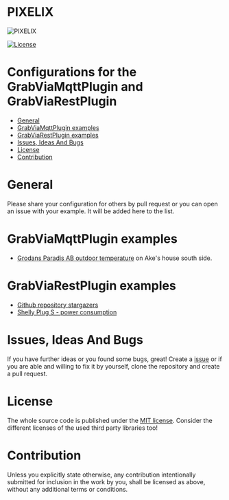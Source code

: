 # PIXELIX <!-- omit in toc -->
![PIXELIX](../images/LogoBlack.png)

[![License](https://img.shields.io/badge/license-MIT-blue.svg)](http://choosealicense.com/licenses/mit/)

# Configurations for the GrabViaMqttPlugin and GrabViaRestPlugin <!-- omit in toc -->

* [General](#general)
* [GrabViaMqttPlugin examples](#grabviamqttplugin-examples)
* [GrabViaRestPlugin examples](#grabviarestplugin-examples)
* [Issues, Ideas And Bugs](#issues-ideas-and-bugs)
* [License](#license)
* [Contribution](#contribution)

# General
Please share your configuration for others by pull request or you can open an issue with your example. It will be added here to the list.

# GrabViaMqttPlugin examples
* [Grodans Paradis AB outdoor temperature](./mqtt/grodansparadisOutdoorTemperature.json) on Ake's house south side.

# GrabViaRestPlugin examples
* [Github repository stargazers](./rest/githubStargazers.json)
* [Shelly Plug S - power consumption](./rest/shellyPlugSPower.json)

# Issues, Ideas And Bugs
If you have further ideas or you found some bugs, great! Create a [issue](https://github.com/BlueAndi/Pixelix/issues) or if you are able and willing to fix it by yourself, clone the repository and create a pull request.

# License
The whole source code is published under the [MIT license](http://choosealicense.com/licenses/mit/).
Consider the different licenses of the used third party libraries too!

# Contribution
Unless you explicitly state otherwise, any contribution intentionally submitted for inclusion in the work by you, shall be licensed as above, without any
additional terms or conditions.
